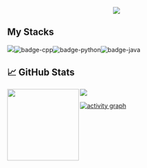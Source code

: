 <p align="center">
  <img src="https://readme-typing-svg.herokuapp.com/?lines=Welcome+to+my+GitHub+profile!&center=true&width=380&height=45">
</p>

## My Stacks
<img src="https://img.shields.io/badge/Languages-151515?style=for-the-badge&logo=plex&logoColor=FFFFFF">![badge-cpp](https://img.shields.io/badge/c%2B%2B-151515?style=for-the-badge&logo=c%2B%2B&logoColor=79740e&labelColor=151515)![badge-python](https://img.shields.io/badge/python-151515?style=for-the-badge&logo=python&logoColor=79740e&labelColor=151515)![badge-java](https://img.shields.io/badge/java-151515?style=for-the-badge&logo=java&logoColor=79740e&labelColor=151515) <br/>

## 📈 GitHub Stats
<div>
  <img height="165" align="left" src="https://github-readme-streak-stats.herokuapp.com/?user=moskudev&currStreakNum=2FD3EB&fire=pink&sideLabels=F00&theme=nightowl" />
  <img src="https://github-readme-stats.vercel.app/api/top-langs/?username=moskudev&theme=dark&layout=compact&align=right&width=40%" />
</div>

<!-- ACTIVITY GRAPH TRACKER -->
[![activity graph](https://activity-graph.herokuapp.com/graph?username=moskudev&theme=react-dark)](https://github.com/moskudev/github-readme-activity-graph)
 

